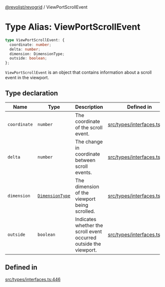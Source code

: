 [@revolist/revogrid](README.md) / ViewPortScrollEvent

# Type Alias: ViewPortScrollEvent

```ts
type ViewPortScrollEvent: {
  coordinate: number;
  delta: number;
  dimension: DimensionType;
  outside: boolean;
};
```

`ViewPortScrollEvent` is an object that contains information about a scroll
event in the viewport.

## Type declaration

| Name | Type | Description | Defined in |
| ------ | ------ | ------ | ------ |
| `coordinate` | `number` | The coordinate of the scroll event. | [src/types/interfaces.ts:454](https://github.com/revolist/revogrid/blob/08f5cc514b9bc1666dd85d20f560c0e9b7c7af14/src/types/interfaces.ts#L454) |
| `delta` | `number` | The change in coordinate between scroll events. | [src/types/interfaces.ts:458](https://github.com/revolist/revogrid/blob/08f5cc514b9bc1666dd85d20f560c0e9b7c7af14/src/types/interfaces.ts#L458) |
| `dimension` | [`DimensionType`](TypeAlias.DimensionType.md) | The dimension of the viewport being scrolled. | [src/types/interfaces.ts:450](https://github.com/revolist/revogrid/blob/08f5cc514b9bc1666dd85d20f560c0e9b7c7af14/src/types/interfaces.ts#L450) |
| `outside` | `boolean` | Indicates whether the scroll event occurred outside the viewport. | [src/types/interfaces.ts:462](https://github.com/revolist/revogrid/blob/08f5cc514b9bc1666dd85d20f560c0e9b7c7af14/src/types/interfaces.ts#L462) |

## Defined in

[src/types/interfaces.ts:446](https://github.com/revolist/revogrid/blob/08f5cc514b9bc1666dd85d20f560c0e9b7c7af14/src/types/interfaces.ts#L446)
